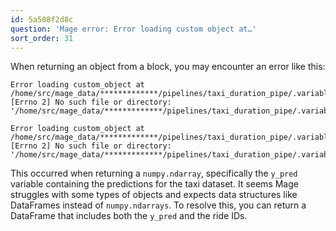 ```yaml
---
id: 5a508f2d8c
question: 'Mage error: Error loading custom object at…'
sort_order: 31
---
```


When returning an object from a block, you may encounter an error like this:

```plaintext
Error loading custom_object at /home/src/mage_data/*************/pipelines/taxi_duration_pipe/.variables/make_predictions/output_0: [Errno 2] No such file or directory: '/home/src/mage_data/*************/pipelines/taxi_duration_pipe/.variables/make_predictions/output_0/object.joblib'

Error loading custom_object at /home/src/mage_data/*************/pipelines/taxi_duration_pipe/.variables/make_predictions/output_0: [Errno 2] No such file or directory: '/home/src/mage_data/*************/pipelines/taxi_duration_pipe/.variables/make_predictions/output_0/object.joblib'
```

This occurred when returning a `numpy.ndarray`, specifically the `y_pred` variable containing the predictions for the taxi dataset. It seems Mage struggles with some types of objects and expects data structures like DataFrames instead of `numpy.ndarrays`. To resolve this, you can return a DataFrame that includes both the `y_pred` and the ride IDs.